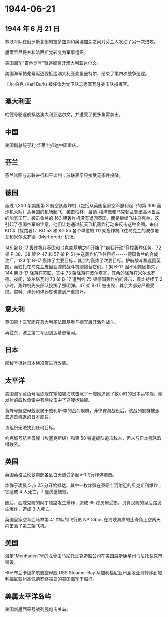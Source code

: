 # 1944-06-21

## 1944 年 6 月 21 日

苏联军队在俄罗斯北部的拉多加湖和奥涅加湖之间对芬兰人发动了另一次进攻。

墨索里尼将共和法西斯党转变为军事组织。

美国海军"吉他罗号"驱逐舰离开澳大利亚达尔文。

美国海军帕弗号驱逐舰抵达澳大利亚弗里曼特尔，结束了第四次战争巡逻。

卡尔·伯克 (Karl Burk) 被任命为党卫队志愿军瓦隆突击队指挥官。

## 澳大利亚

哈德号驱逐舰抵达澳大利亚达尔文，并遭受了更多鱼雷袭击。

## 中国

美国副总统亨利·华莱士抵达中国重庆。

## 芬兰

芬兰试图与苏联进行和平谈判；苏联表示只接受无条件投降。

## 德国

超过 1,300 架美国第 8 航空队轰炸机（包括从英国皇家空军瑟利起飞的第 306
轰炸机大队）从英国的机场起飞，袭击柏林、吕讷-梅泽堡和马克勃兰登堡高地鲁兰的加氢工厂。袭击鲁兰的
163
架轰炸机没有返回英国，而是继续飞往乌克兰，这引起了德国空军的注意，他们计划通过航天飞机轰炸行动来反击这种企图。来自
KG 4（探路者）、KG 53 和 KG 55 各个单位的 111
架轰炸机飞往乌克兰的波尔塔瓦和米尔戈罗德（Myrhorod）机场。

145 架 B-17 轰炸机在英国和乌克兰基地之间开始了"疯狂行动"穿梭轰炸任务。72
架 P-38、38 架 P-47 和 57 架 P-51
护送轰炸机飞往目标------德国鲁兰的合成油厂。123 架 B-17
轰炸了主要目标，其余的轰炸了次要目标。护航战斗机返回英国，而驻扎在乌克兰皮里亚滕的战斗机则接替它们。1
架 B-17 因不明原因损失，144 架 B-17 降落在苏联，其中 73
架降落在波尔塔瓦，其余的降落在米尔戈罗德。夜间，波尔塔瓦的 73 架 B-17
遭到约 75 架德国轰炸机的袭击，轰炸持续了 2
小时，轰炸机先头部队投掷了照明弹。47 架 B-17
被击毁，其余大部分严重受损。燃料、弹药和弹药库也遭到严重损坏。

## 意大利

英国第十三军团在意大利圣法图基奥与德军展开激烈战斗。

再往东，波兰第二军团到达基恩蒂河。

## 日本

那智号抵达日本横须贺进行改装。

## 太平洋

美国海军蓝鱼号驱逐舰在望加锡海峡击沉了一艘她追逐了数小时的日本运输舰，她发射的四枚鱼雷中有两枚击中了这艘运输舰。

黄蜂号航空母舰隶属于威利斯·李的战列舰群，菲律宾海战役后，该战列舰群被派去追击撤退的日本舰只。

该组织无法找到任何目标。

约克城号航空母舰（埃塞克斯级）和第 58
特遣舰队追击敌人，但未与日本舰队取得联系。

## 英国

英国英格兰伦敦南部各区白天遭受多起V-1飞行炸弹袭击。

炸弹于凌晨 5 点 25
分开始抵达，其中一枚炸弹在泰晤士河附近的贝克斯利爆炸；它造成 4 人死亡，7
座房屋被毁。

随后，西威克姆的阿丁顿路发生爆炸，造成 65
栋房屋受损，贝肯汉姆的皇后路发生爆炸，造成 3 人死亡。

英国皇家空军西马林第 41 中队的飞行员 NP Gibbs
在海峡海岸的比奇角上空两天内击落了第二架飞机。

## 美国

潜艇"Menhaden"号的龙骨由马尼托瓦克造船公司在美国威斯康星州马尼托瓦克市铺设。

卡萨布兰卡级护航航空母舰 USS Steamer Bay
从加利福尼亚州圣地亚哥转移到加利福尼亚州圣佩德罗终端岛的美国海军干船坞。

## 美属太平洋岛屿

美国新墨西哥号战列舰炮击关岛。


